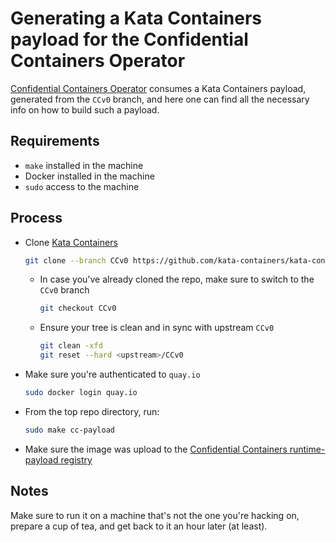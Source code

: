 # Generating a Kata Containers payload for the Confidential Containers Operator

[Confidential Containers
Operator](https://github.com/confidential-containers/operator) consumes a Kata
Containers payload, generated from the `CCv0` branch, and here one can find all
the necessary info on how to build such a payload.

## Requirements

* `make` installed in the machine
* Docker installed in the machine
* `sudo` access to the machine

## Process

* Clone [Kata Containers](https://github.com/kata-containers/kata-containers)
  ```sh
  git clone --branch CCv0 https://github.com/kata-containers/kata-containers
  ```
  * In case you've already cloned the repo, make sure to switch to the `CCv0` branch
    ```sh
    git checkout CCv0
    ```
  * Ensure your tree is clean and in sync with upstream `CCv0`
    ```sh
    git clean -xfd
    git reset --hard <upstream>/CCv0
    ```
* Make sure you're authenticated to `quay.io`
    ```sh
    sudo docker login quay.io
    ```
* From the top repo directory, run:
  ```sh
  sudo make cc-payload
  ```
* Make sure the image was upload to the [Confidential Containers
  runtime-payload
registry](https://quay.io/repository/confidential-containers/runtime-payload?tab=tags)

## Notes

Make sure to run it on a machine that's not the one you're hacking on, prepare a
cup of tea, and get back to it an hour later (at least).
